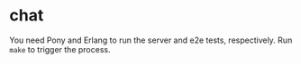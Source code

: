 # chat

You need Pony and Erlang to run the server and e2e tests, respectively.
Run `make` to trigger the process.


